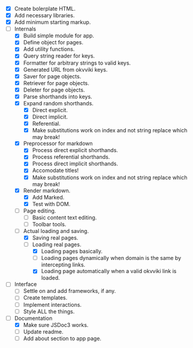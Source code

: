 - [x]   Create bolerplate HTML.
- [x]   Add necessary libraries.
- [x]   Add minimum starting markup.
- [ ]   Internals
    - [x]   Build simple module for app.
    - [x]   Define object for pages.
    - [x]   Add utility functions.
    - [x]   Query string reader for keys.
    - [x]   Formatter for arbitrary strings to valid keys.
    - [x]   Generated URL from okvviki keys.
    - [x]   Saver for page objects.
    - [x]   Retriever for page objects.
    - [x]   Deleter for page objects.
    - [x]   Parse shorthands into keys.
    - [x]   Expand random shorthands.
        - [x]   Direct explicit.
        - [x]   Direct implicit.
        - [x]   Referential.
        - [x]   Make substitutions work on index and not string replace which may break!
    - [x]   Preprocessor for markdown
        - [x]   Process direct explicit shorthands.
        - [x]   Process referential shorthands.
        - [x]   Process direct implicit shorthands.
        - [x]   Accomodate titles!
        - [x]   Make substitutions work on index and not string replace which may break!
    - [x]   Render markdown.
        - [x]    Add Marked.
        - [x]    Test with DOM.
    - [ ]   Page editing.
        - [ ]   Basic content text editing.
        - [ ]   Toolbar tools.
    - [ ]   Actual loading and saving.
        - [x]   Saving real pages.
        - [ ]   Loading real pages.
            - [x]   Loading pages basically.
            - [ ]   Loading pages dynamically when domain is the same by intercepting links.
            - [x]   Loading page automatically when a valid okvviki link is loaded.
- [ ]   Interface
    - [ ]   Settle on and add frameworks, if any.
    - [ ]   Create templates.
    - [ ]   Implement interactions.
    - [ ]   Style ALL the things.
- [ ]   Documentation
    - [x]   Make sure JSDoc3 works.
    - [ ]   Update readme.
    - [ ]   Add about section to app page.
